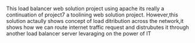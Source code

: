  This load balancer web solution project using apache its really a continuation of project7 a toolining web solution project. However,this solution actaully shows
 concept of load ditribution across the network,it shows how we can route internet traffic request and  distrubutes it through another load balancer server 
 levaraging on the power of IT
